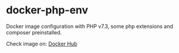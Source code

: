 # docker-php-env
Docker image configuration with PHP v7.3, some php extensions and composer preinstalled.

Check image on: [Docker Hub](https://hub.docker.com/r/pancevac/ministudio-php7.3)
